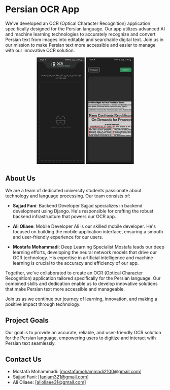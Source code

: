 # Persian OCR App

We've developed an OCR (Optical Character Recognition) application specifically designed for the Persian language. Our app utilizes advanced AI and machine learning technologies to accurately recognize and convert Persian text from images into editable and searchable digital text. Join us in our mission to make Persian text more accessible and easier to manage with our innovative OCR solution.

<p align="center">
<img src="./sc1.jpeg" width="30%" display="inline"/>
<img src="./sc2.jpeg" width="30%" display="inline"/>
</p>

## About Us

We are a team of dedicated university students passionate about technology and language processing. Our team consists of:

- **Sajjad Fani**: Backend Developer
  Sajjad specializes in backend development using Django. He's responsible for crafting the robust backend infrastructure that powers our OCR app.

- **Ali Oliaee**: Mobile Developer
  Ali is our skilled mobile developer. He's focused on building the mobile application interface, ensuring a smooth and user-friendly experience for our users.

- **Mostafa Mohammadi**: Deep Learning Specialist
  Mostafa leads our deep learning efforts, developing the neural network models that drive our OCR technology. His expertise in artificial intelligence and machine learning is crucial to the accuracy and efficiency of our app.

Together, we've collaborated to create an OCR (Optical Character Recognition) application tailored specifically for the Persian language. Our combined skills and dedication enable us to develop innovative solutions that make Persian text more accessible and manageable.

Join us as we continue our journey of learning, innovation, and making a positive impact through technology.

## Project Goals

Our goal is to provide an accurate, reliable, and user-friendly OCR solution for the Persian language, empowering users to digitize and interact with Persian text seamlessly.

## Contact Us

- Mostafa Mohammadi: [mostafamohammadi2100@gmail.com]
- Sajjad Fani: [faniam321@gmail.com]
- Ali Oliaee: [alioliaee31@gmail.com]
